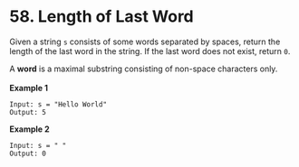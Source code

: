 # 58. Length of Last Word

Given a string ``s`` consists of some words separated by spaces, return the length of the last word in the string. If the last word does not exist, return ``0``.

A **word** is a maximal substring consisting of non-space characters only.
<br><br>
**Example 1**
```
Input: s = "Hello World"
Output: 5
```
**Example 2**
```
Input: s = " "
Output: 0
```